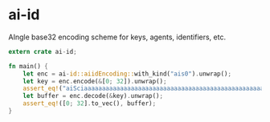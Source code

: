 # ai-id

AIngle base32 encoding scheme for keys, agents, identifiers, etc.

```rust
extern crate ai-id;

fn main() {
    let enc = ai-id::aiidEncoding::with_kind("ais0").unwrap();
    let key = enc.encode(&[0; 32]).unwrap();
    assert_eq!("aiSciaaaaaaaaaaaaaaaaaaaaaaaaaaaaaaaaaaaaaaaaaaaaaaaaaaaaaaaaaa", key);
    let buffer = enc.decode(&key).unwrap();
    assert_eq!([0; 32].to_vec(), buffer);
}
```
